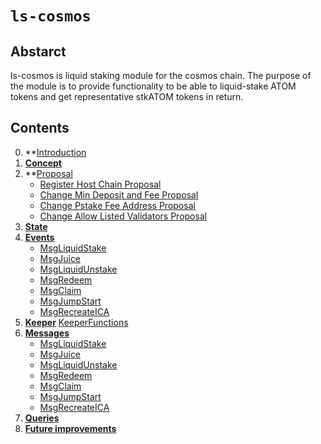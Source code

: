 <!--
order: 1
title: "Ls-cosmos overview"
parent:
  title: "ls-cosmos"
-->

# `ls-cosmos`

## Abstarct

ls-cosmos is liquid staking module for the cosmos chain. The purpose of the module is to provide functionality to be
able to liquid-stake ATOM tokens and get representative stkATOM tokens in return.

## Contents

0. **[Introduction](00_introduction.md)
1. **[Concept](01_concepts.md)**
2. **[Proposal](02_proposal.md)
   - [Register Host Chain Proposal](02_proposal.md#register-host-chain-proposal)
   - [Change Min Deposit and Fee Proposal](02_proposal.md#change-min-deposit-and-fee-proposal)
   - [Change Pstake Fee Address Proposal](02_proposal.md#change-pstake-fee-address-proposal)
   - [Change Allow Listed Validators Proposal](02_proposal.md#change-allow-listed-validators-proposal)
3. **[State](03_state.md)**
4. **[Events](04_events.md)**
   - [MsgLiquidStake](04_events.md#msgliquidstake)
   - [MsgJuice](04_events.md#msgjuice)
   - [MsgLiquidUnstake](04_events.md#msgliquidunstake)
   - [MsgRedeem](04_events.md#msgredeem)
   - [MsgClaim](04_events.md#msgclaim)
   - [MsgJumpStart](04_events.md#msgjumpstart)
   - [MsgRecreateICA](04_events.md#msgrecreateica)
5. **[Keeper](05_keeper.md)**
      [KeeperFunctions](05_keeper.md#keeper-functions)
6. **[Messages](06_messages.md)**
    - [MsgLiquidStake](06_messages.md#msgliquidstake)
    - [MsgJuice](06_messages.md#msgjuice)
    - [MsgLiquidUnstake](06_messages.md#msgliquidunstake)
    - [MsgRedeem](06_messages.md#msgredeem)
    - [MsgClaim](06_messages.md#msgclaim)
    - [MsgJumpStart](06_messages.md#msgjumpstart)
    - [MsgRecreateICA](06_messages.md#msgrecreateica)
7. **[Queries](07_queries.md)**
8. **[Future improvements](08_future_improvements.md)**